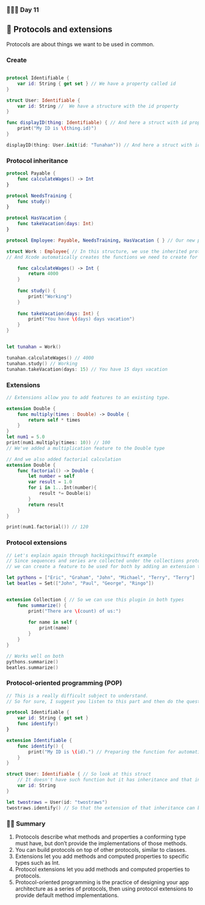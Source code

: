 ### 👨🏻‍💻 Day 11


## 📖 Protocols and extensions 
Protocols are about things we want to be used in common.

### Create 
```swift

protocol Identifiable { 
    var id: String { get set } // We have a property called id
}

struct User: Identifiable {
    var id: String //  We have a structure with the id property
}

func displayID(thing: Identifiable) { // And here a struct with id property is requested.
    print("My ID is \(thing.id)")
}

displayID(thing: User.init(id: "Tunahan")) // And here a struct with id property is passed to it
```

### Protocol inheritance 
```swift
protocol Payable {
    func calculateWages() -> Int
}

protocol NeedsTraining {
    func study()
}

protocol HasVacation {
    func takeVacation(days: Int)
}

protocol Employee: Payable, NeedsTraining, HasVacation { } // Our new protocol inheriting from 3 different protocols.

struct Work : Employee{ // In this structure, we use the inherited protocol
// And Xcode automatically creates the functions we need to create for us.

    func calculateWages() -> Int {
        return 4000
    }
    
    func study() {
        print("Working")
    }
    
    func takeVacation(days: Int) {
        print("You have \(days) days vacation")
    }
}


let tunahan = Work() 

tunahan.calculateWages() // 4000
tunahan.study() // Working
tunahan.takeVacation(days: 15) // You have 15 days vacation
```

### Extensions
```swift
// Extensions allow you to add features to an existing type.

extension Double {
    func multiply(times : Double) -> Double {
        return self * times
    }
}
let num1 = 5.0
print(num1.multiply(times: 10)) // 100
// We've added a multiplication feature to the Double type

// And we also added factorial calculation
extension Double {
    func factorial() -> Double {
        let number = self
        var result = 1.0
        for i in 1...Int(number){
            result *= Double(i)
        }
        return result
    }
}

print(num1.factorial()) // 120
```

### Protocol extensions 
```swift
// Let's explain again through hackingwithswift example
// Since sequences and series are collected under the collections protocol in swift,
// we can create a feature to be used for both by adding an extension to the collection protocol.

let pythons = ["Eric", "Graham", "John", "Michael", "Terry", "Terry"]
let beatles = Set(["John", "Paul", "George", "Ringo"])


extension Collection { // So we can use this plugin in both types
    func summarize() {
        print("There are \(count) of us:")
        
        for name in self {
            print(name)
        }
    }
}

// Works well on both
pythons.summarize()
beatles.summarize()
```

### Protocol-oriented programming (POP)
```swift
// This is a really difficult subject to understand.
// So for sure, I suggest you listen to this part and then do the questions.

protocol Identifiable {
    var id: String { get set }
    func identify()
}

extension Identifiable {
    func identify() {
        print("My ID is \(id).") // Preparing the function for automatic id creation 
    }
}

struct User: Identifiable { // So look at this struct
    // It doesn't have such function but it has inheritance and that inheritance also has a plugin
    var id: String
}

let twostraws = User(id: "twostraws")
twostraws.identify() // So that the extension of that inheritance can be used in the objects of this structure.
```
### 🤏🏻 Summary
1. Protocols describe what methods and properties a conforming type must have, but don’t provide the implementations of those methods.
2. You can build protocols on top of other protocols, similar to classes.
3. Extensions let you add methods and computed properties to specific types such as Int.
4. Protocol extensions let you add methods and computed properties to protocols.
5. Protocol-oriented programming is the practice of designing your app architecture as a series of protocols, then using protocol extensions to provide default method implementations.
